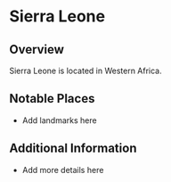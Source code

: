 # Sierra Leone
## Overview
Sierra Leone is located in Western Africa.

## Notable Places
- Add landmarks here

## Additional Information
- Add more details here
